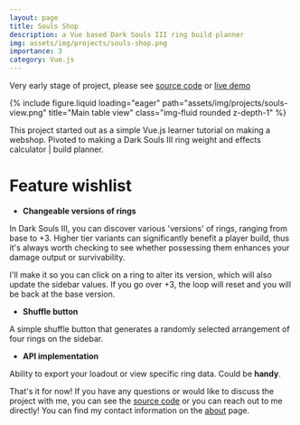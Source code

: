 ```yaml
---
layout: page
title: Souls Shop
description: a Vue based Dark Souls III ring build planner
img: assets/img/projects/souls-shop.png
importance: 3
category: Vue.js
---
```

Very early stage of project, please see [source code](https://github.com/gitnjole/souls-shop) or [live demo](https://guileless-dasik-332911.netlify.app/)

{% include figure.liquid loading="eager" path="assets/img/projects/souls-view.png" title="Main table view" class="img-fluid rounded z-depth-1" %}

This project started out as a simple Vue.js learner tutorial on making a webshop. Pivoted to making a Dark Souls III ring weight and effects calculator \| build planner.

# Feature wishlist

- **Changeable versions of rings**

In Dark Souls III, you can discover various 'versions' of rings, ranging from base to +3. Higher tier variants can significantly benefit a player build, thus it's always worth checking to see whether possessing them enhances your damage output or survivability.

I'll make it so you can click on a ring to alter its version, which will also update the sidebar values. If you go over +3, the loop will reset and you will be back at the base version.

- **Shuffle button**

A simple shuffle button that generates a randomly selected arrangement of four rings on the sidebar.

- **API implementation**

Ability to export your loadout or view specific ring data. Could be **handy**.

That's it for now! If you have any questions or would like to discuss the project with me, you can see the [source code](https://github.com/gitnjole/lara-jobs) or you can reach out to me directly! You can find my contact information on the [about](https://gitnjole.github.io/) page.